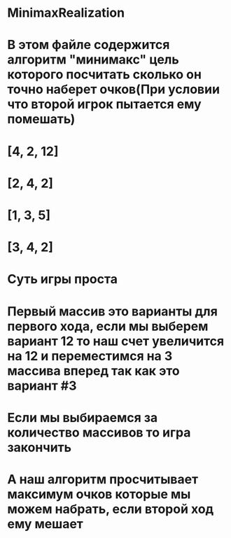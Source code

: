 # MinimaxRealization
# В этом файле содержится алгоритм "минимакс" цель которого посчитать сколько он точно наберет очков(При условии что второй игрок пытается ему помешать)
# [4, 2, 12]
# [2, 4, 2]
# [1, 3, 5]
# [3, 4, 2]
# Суть игры проста
# Первый массив это варианты для первого хода, если мы выберем вариант 12 то наш счет увеличится на 12 и переместимся на 3 массива вперед так как это вариант #3
# Если мы выбираемся за количество массивов то игра закончить
# А наш алгоритм просчитывает максимум очков которые мы можем набрать, если второй ход ему мешает
#
#
